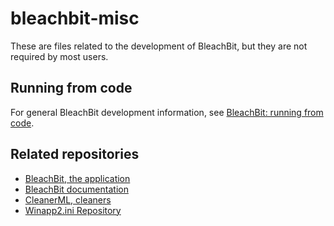 # bleachbit-misc
These are files related to the development of BleachBit, but they are not required by most users.

## Running from code
For general BleachBit development information, see [BleachBit: running from code](https://docs.bleachbit.org/dev/running-from-source-code.html).

## Related repositories
* [BleachBit, the application](https://github.com/bleachbit/bleachbit)
* [BleachBit documentation](https://github.com/bleachbit/docs)
* [CleanerML, cleaners](https://github.com/az0/cleanerml)
* [Winapp2.ini Repository](https://github.com/bleachbit/winapp2.ini)
